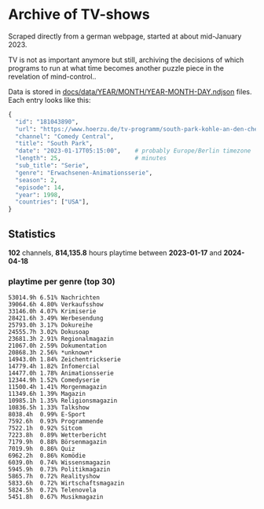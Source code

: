 # Archive of TV-shows

Scraped directly from a german webpage, started at about mid-January 2023.

TV is not as important anymore but still, archiving the decisions of which programs to run at what time
becomes another puzzle piece in the revelation of mind-control.. 

Data is stored in [docs/data/YEAR/MONTH/YEAR-MONTH-DAY.ndjson](docs/data/) files. 
Each entry looks like this:

```python
{
  "id": "181043890", 
  "url": "https://www.hoerzu.de/tv-programm/south-park-kohle-an-den-chefkoch/bid_181043890/", 
  "channel": "Comedy Central", 
  "title": "South Park", 
  "date": "2023-01-17T05:15:00",    # probably Europe/Berlin timezone 
  "length": 25,                     # minutes 
  "sub_title": "Serie", 
  "genre": "Erwachsenen-Animationsserie", 
  "season": 2, 
  "episode": 14, 
  "year": 1998, 
  "countries": ["USA"],
}
```

## Statistics

**102** channels, **814,135.8** hours playtime between **2023-01-17** and **2024-04-18**


### playtime per genre (top 30)

    53014.9h 6.51% Nachrichten
    39064.6h 4.80% Verkaufsshow
    33146.0h 4.07% Krimiserie
    28421.6h 3.49% Werbesendung
    25793.0h 3.17% Dokureihe
    24555.7h 3.02% Dokusoap
    23681.3h 2.91% Regionalmagazin
    21067.0h 2.59% Dokumentation
    20868.3h 2.56% *unknown*
    14943.0h 1.84% Zeichentrickserie
    14779.4h 1.82% Infomercial
    14477.0h 1.78% Animationsserie
    12344.9h 1.52% Comedyserie
    11500.4h 1.41% Morgenmagazin
    11349.6h 1.39% Magazin
    10985.1h 1.35% Religionsmagazin
    10836.5h 1.33% Talkshow
    8038.4h  0.99% E-Sport
    7592.6h  0.93% Programmende
    7522.1h  0.92% Sitcom
    7223.8h  0.89% Wetterbericht
    7179.9h  0.88% Börsenmagazin
    7019.9h  0.86% Quiz
    6962.2h  0.86% Komödie
    6039.0h  0.74% Wissensmagazin
    5945.9h  0.73% Politikmagazin
    5865.7h  0.72% Realityshow
    5833.6h  0.72% Wirtschaftsmagazin
    5824.5h  0.72% Telenovela
    5451.8h  0.67% Musikmagazin
